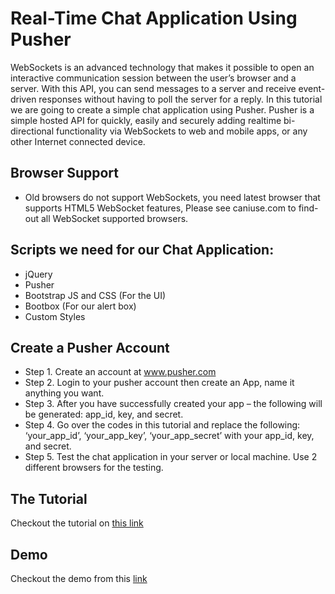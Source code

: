 # Real-Time Chat Application Using Pusher
WebSockets is an advanced technology that makes it possible to open an interactive communication session between the user’s browser and a server. With this API, you can send messages to a server and receive event-driven responses without having to poll the server for a reply. In this tutorial we are going to create a simple chat application using Pusher. Pusher is a simple hosted API for quickly, easily and securely adding realtime bi-directional functionality via WebSockets to web and mobile apps, or any other Internet connected device.

## Browser Support
+ Old browsers do not support WebSockets, you need latest browser that supports HTML5 WebSocket features, Please see caniuse.com to find-out all WebSocket supported browsers.

## Scripts we need for our Chat Application:
+ jQuery
+ Pusher
+ Bootstrap JS and CSS (For the UI)
+ Bootbox (For our alert box)
+ Custom Styles

## Create a Pusher Account
+ Step 1. Create an account at www.pusher.com
+ Step 2. Login to your pusher account then create an App, name it anything you want.
+ Step 3. After you have successfully created your app – the following will be generated: app_id, key, and secret.
+ Step 4. Go over the codes in this tutorial and replace the following: ‘your_app_id’, ‘your_app_key’, ‘your_app_secret’ with your app_id, key, and secret.
+ Step 5. Test the chat application in your server or local machine. Use 2 different browsers for the testing.

## The Tutorial
Checkout the tutorial on [this link](http://carlofontanos.com/building-a-real-time-chat-application-using-pusher/)

## Demo 
Checkout the demo from this [link](http://carlofontanos.com/demo/real-time-chat-application-using-pusher/)
